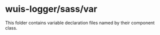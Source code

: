 # wuis-logger/sass/var

This folder contains variable declaration files named by their component class.
